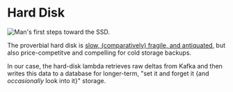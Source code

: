 # Hard Disk

![Man's first steps toward the SSD.](https://www.backblaze.com/blog/wp-content/uploads/2016/11/BRL61-IBM_305_RAMAC.jpeg)

The proverbial hard disk is [slow, (comparatively) fragile, and antiquated](https://en.wikipedia.org/wiki/Hard_disk_drive#Performance_characteristics), but also price-competitve and compelling for cold storage backups.

In our case, the hard-disk lambda retrieves raw deltas from Kafka and then writes this data to a database for longer-term, "set it and forget it {and _occasionally_ look into it}" storage.